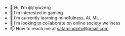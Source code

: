 - 👋 Hi, I’m @jhywzerg
- 👀 I’m interested in gaming
- 🌱 I’m currently learning mindfulness, AI, ML ..
- 💞️ I’m looking to collaborate on online society wellness
- 📫 How to reach me at satamindinfo@gmail.com

<!---
jhywzerg/jhywzerg is a ✨ special ✨ repository because its `README.md` (this file) appears on your GitHub profile.
You can click the Preview link to take a look at your changes.
--->
